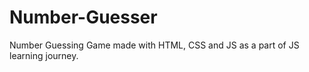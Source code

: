 # Number-Guesser
Number Guessing Game made with HTML, CSS and JS as a part of JS learning journey. 
